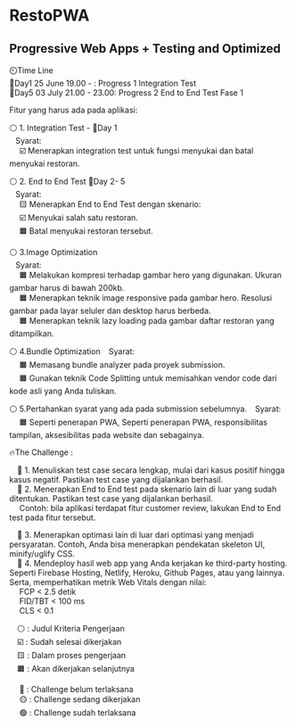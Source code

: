 # RestoPWA

## Progressive Web Apps + Testing and Optimized

⏲️Time Line  
📆Day1 25 June 19.00 - : Progress 1 Integration Test  
📆Day5 03 July 21.00 - 23.00: Progress 2 End to End Test Fase 1  

Fitur yang harus ada pada aplikasi:

⚪ 1. Integration Test - 📆Day 1  
&ensp; Syarat:  
&emsp; ☑️ Menerapkan integration test untuk fungsi menyukai dan batal menyukai restoran.

⚪ 2. End to End Test 📆Day 2- 5  
&ensp; Syarat:  
 &emsp; 🟨 Menerapkan End to End Test dengan skenario:  
 &emsp; ☑️ Menyukai salah satu restoran.  
 &emsp; 🟧 Batal menyukai restoran tersebut.

⚪ 3.Image Optimization  
&ensp; Syarat:  
&emsp; 🟧 Melakukan kompresi terhadap gambar hero yang digunakan. Ukuran gambar harus di bawah 200kb.  
&emsp; 🟧 Menerapkan teknik image responsive pada gambar hero. Resolusi gambar pada layar seluler dan desktop harus berbeda.  
&emsp; 🟧 Menerapkan teknik lazy loading pada gambar daftar restoran yang ditampilkan.

⚪ 4.Bundle Optimization
&ensp; Syarat:  
&emsp; 🟧 Memasang bundle analyzer pada proyek submission.  
&emsp; 🟧 Gunakan teknik Code Splitting untuk memisahkan vendor code dari kode asli yang Anda tuliskan.

⚪ 5.Pertahankan syarat yang ada pada submission sebelumnya.
&ensp; Syarat:  
&emsp; 🟧 Seperti penerapan PWA, Seperti penerapan PWA, responsibilitas tampilan, aksesibilitas pada website dan sebagainya.

🔥The Challenge :

&emsp;🔴 1. Menuliskan test case secara lengkap, mulai dari kasus positif hingga kasus negatif. Pastikan test case yang dijalankan berhasil.  
&emsp;🔴 2. Menerapkan End to End test pada skenario lain di luar yang sudah ditentukan. Pastikan test case yang dijalankan berhasil.  
&emsp; Contoh: bila aplikasi terdapat fitur customer review, lakukan End to End test pada fitur tersebut.

&emsp;🔴 3. Menerapkan optimasi lain di luar dari optimasi yang menjadi persyaratan. Contoh, Anda bisa menerapkan pendekatan skeleton UI, minify/uglify CSS.  
&emsp;🔴 4. Mendeploy hasil web app yang Anda kerjakan ke third-party hosting. Seperti Firebase Hosting, Netlify, Heroku, Github Pages, atau yang lainnya. Serta, memperhatikan metrik Web Vitals dengan nilai:  
&emsp; FCP < 2.5 detik  
&emsp; FID/TBT < 100 ms  
&emsp; CLS < 0.1

&emsp;⚪ : Judul Kriteria Pengerjaan  
&emsp;☑️ : Sudah selesai dikerjakan  
&emsp;🟨 : Dalam proses pengerjaan  
&emsp;🟧 : Akan dikerjakan selanjutnya

&emsp; 🔴 : Challenge belum terlaksana  
&emsp; 🟡 : Challenge sedang dikerjakan  
&emsp; 🟢 : Challenge sudah terlaksana
